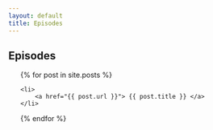 ```yaml
---
layout: default
title: Episodes
---
```

<div class = "episodes">

<h2> Episodes </h2>
<ul>
{% for post in site.posts %}    

    <li>
        <a href="{{ post.url }}"> {{ post.title }} </a>
    </li>
    
{% endfor %}
